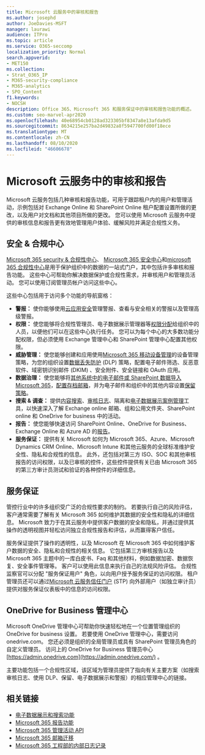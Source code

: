 ```yaml
---
title: Microsoft 云服务中的审核和报告
ms.author: josephd
author: JoeDavies-MSFT
manager: laurawi
audience: ITPro
ms.topic: article
ms.service: O365-seccomp
localization_priority: Normal
search.appverid:
- MET150
ms.collection:
- Strat_O365_IP
- M365-security-compliance
- M365-analytics
- SPO_Content
f1.keywords:
- NOCSH
description: Office 365、Microsoft 365 和服务保证中的审核和报告功能的概述。
ms.custom: seo-marvel-apr2020
ms.openlocfilehash: 40e68954cb0128ad323305bf8347a8e13afda9d5
ms.sourcegitcommit: 8634215e257ba2d49832a8f5947700fd00f18ece
ms.translationtype: MT
ms.contentlocale: zh-CN
ms.lasthandoff: 08/10/2020
ms.locfileid: "46606678"
---
```

# <a name="auditing-and-reporting-in-microsoft-cloud-services"></a>Microsoft 云服务中的审核和报告

Microsoft 云服务包括几种审核和报告功能，可用于跟踪租户内的用户和管理活动，示例包括对 Exchange Online 和 SharePoint Online 租户配置设置所做的更改，以及用户对文档和其他项目所做的更改。 您可以使用 Microsoft 云服务中提供的审核信息和报告更有效地管理用户体验、缓解风险并满足合规性义务。

## <a name="security--compliance-centers"></a>安全 & 合规中心

[Microsoft 365 security & 合规性中心](https://protection.office.com)、 [Microsoft 365 安全中心](https://security.microsoft.com)和[microsoft 365 合规性中心](https://compliance.microsoft.com)是用于保护组织中的数据的一站式门户，其中包括许多审核和报告功能。 这些中心可帮助你解决数据保护或合规性需求，并审核用户和管理员活动。 您可以使用订阅管理员帐户访问这些中心。

这些中心包括用于访问多个功能的导航窗格：

- **警报：** 使你能够使用[云应用安全](https://docs.microsoft.com/cloud-app-security/what-is-cloud-app-security)管理警报、查看与安全相关的警报以及管理高级警报。
- **权限：** 使您能够将合规性管理员、电子数据展示管理器等[权限分配](https://docs.microsoft.com/microsoft-365/security/office-365-security/grant-access-to-the-security-and-compliance-center)给组织中的人员，以便他们可以在这些中心执行任务。 您可以为每个中心的大多数功能分配权限，但必须使用 Exchange 管理中心和 SharePoint 管理中心配置其他权限。
- **威胁管理：** 使您能够创建和应用使用[Microsoft 365 移动设备管理](https://support.microsoft.com/office/overview-of-mobile-device-management-mdm-for-microsoft-365-faa7d8e5-645d-4d59-839c-c8d4c1869e4a)的设备管理策略，为您的组织设置[数据丢失防护](https://docs.microsoft.com/microsoft-365/compliance/data-loss-prevention-policies) (DLP) 策略，配置电子邮件筛选、反恶意软件、域密钥识别邮件 (DKIM) 、安全附件、安全链接和 OAuth 应用。
- **数据治理：** 使您能够将[其他系统中的电子邮件或 SharePoint 数据导入 Microsoft 365](https://support.office.com/article/Import-PST-files-or-SharePoint-data-to-Office-365-ba688e0a-0fcb-4bd7-8e57-2b669564ea84)，[配置存档邮箱](https://support.office.com/article/Enable-archive-mailboxes-in-the-Office-365-Security-Compliance-Center-268a109e-7843-405b-bb3d-b9393b2342ce)，并为电子邮件和组织中的其他内容设置[保留策略](https://docs.microsoft.com/microsoft-365/compliance/retention-policies)。
- **搜索 & 调查：** 提供[内容搜索](https://support.office.com/article/Run-a-Content-Search-in-the-Office-365-Security-Compliance-Center-61852fd9-fe8a-4880-a339-cb19ed3bff4a)、[审核日志](https://support.office.com/article/Search-the-audit-log-in-the-Office-365-Security-Compliance-Center-0d4d0f35-390b-4518-800e-0c7ec95e946c)、隔离和[电子数据展示案例管理](https://support.office.com/article/Manage-eDiscovery-cases-in-the-Office-365-Security-Compliance-Center-edea80d6-20a7-40fb-b8c4-5e8c8395f6da)工具，以快速深入了解 Exchange online 邮箱、组和公用文件夹、SharePoint online 和 OneDrive for business 中的活动。
- **报告：** 使您能够快速访问 SharePoint Online、OneDrive for Business、Exchange Online 和 Azure AD 的[报告](https://support.office.com/article/Reports-in-the-Office-365-Security-Compliance-Center-7acd33ce-1ec8-49fb-b625-43bac7b58c5a)。
- **服务保证：** 提供有关 Microsoft 如何为 Microsoft 365、Azure、Microsoft Dynamics CRM Online、Microsoft Intune 和其他云服务的全球标准维护安全性、隐私和合规性的信息。 此外，还包括对第三方 ISO、SOC 和其他审核报告的访问权限，以及已审核的控件，这些控件提供有关已由 Microsoft 365 的第三方审计员测试和验证的各种控件的详细信息。

## <a name="service-assurance"></a>服务保证

管控行业中的许多组织受广泛的合规性要求的制约。 若要执行自己的风险评估，客户通常需要了解有关 Microsoft 365 如何维护其数据的安全性和隐私的详细信息。 Microsoft 致力于在其云服务中提供客户数据的安全和隐私，并通过提供其操作的透明视图并轻松访问独立合规性报告和评估，从而赢得客户信任。

服务保证提供了操作的透明性，以及 Microsoft 在 Microsoft 365 中如何维护客户数据的安全、隐私和合规性的相关信息。 它包括第三方审核报告以及 Microsoft 365 主题中的一库白皮书、Faq 和其他材料，例如数据加密、数据恢复、安全事件管理等。 客户可以使用此信息来执行自己的法规风险评估。 合规性监察官可以分配 "服务保证用户" 角色，以向用户授予服务保证的访问权限。 租户管理员还可以通过[Microsoft 云服务信任门户](https://aka.ms/STP) (STP) 向外部用户（如独立审计员）提供对服务保证仪表板中的信息的访问权限。

## <a name="onedrive-for-business-admin-center"></a>OneDrive for Business 管理中心

Microsoft OneDrive 管理中心可帮助你快速轻松地在一个位置管理组织的 OneDrive for business 设置。 若要使用 OneDrive 管理中心，需要访问 onedrive.com。 您还必须是组织的全局管理员或具有 SharePoint 管理员角色的自定义管理员。 访问上的 OneDrive for Business 管理员中心 [https://admin.onedrive.com](https://admin.onedrive.com/) 。

主要功能包括一个合规性区域，该区域为管理员提供了指向有关主要方案（如搜索审核日志、使用 DLP、保留、电子数据展示和警报）的相应管理中心的链接。

## <a name="related-links"></a>相关链接

- [电子数据展示和搜索功能](office-365-ediscovery-and-search-features.md)
- [Microsoft 365 报告功能](office-365-reporting-features.md)
- [Microsoft 365 管理活动 API](office-365-management-activity-api.md)
- [Microsoft 365 邮箱迁移](office-365-mailbox-migrations.md)
- [Microsoft 365 工程部的内部日志记录](office-365-internal-logging.md)